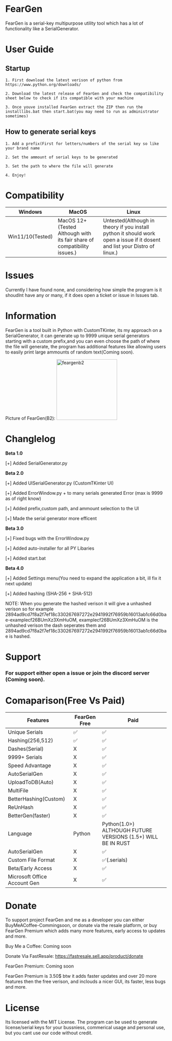 # FearGen
FearGen is a serial-key multipurpose utility tool which has a lot of functionality like a SerialGenerator.

# User Guide


## Startup
`1. First download the latest verison of python from https://www.python.org/downloads/`

`2. Download the latest release of FearGen and check the compatibility sheet below to check if its compatible with your machine`

`3. Once youve installed FearGen extract the ZIP then run the installlibs.bat then start.bat(you may need to run as administrator sometimes)`

## How to generate serial keys
`1. Add a prefix(First for letters/numbers of the serial key so like your brand name`

`2. Set the ammount of serial keys to be generated `

`3. Set the path to where the file will generate `

`4. Enjoy! ` 

# Compatibility

| Windows  | MacOS | Linux 
| ---------------- | ------------- | ------------- |
| Win11/10(Tested) | MacOS 12+(Tested Although with its fair share of compatibility issues.)     | Untested(Although in theory if you install python it should work open a issue if it dosent and list your Distro of linux.)    |

# Issues
Currently I have found none, and considering how simple the program is it shoudlnt have any or many, if it does open a ticket or issue in Issues tab.

# Information
FearGen is a tool built in Python with CustomTKinter, its my approach on a SerialGenerator, it can generate up to 9999 unique serial generators starting with a custom prefix,and you can even choose the path of where the file will generate, the program has additional features like allowing users to easily print large ammounts of random text(Coming soon).

Picture of FearGen(B2): 
<img width="189" alt="feargenb2" src="https://github.com/DrMixxer/FearGen/assets/89403966/6e1ffe17-94c5-4e0a-b1ec-c9f22481f95c">


# Changlelog
**Beta 1.0**

[+] Added SerialGenerator.py

**Beta 2.0**

[+] Added UISerialGenerator.py (CustomTKinter UI)

[+] Added ErrorWindow.py + to many serials generated Error (max is 9999 as of right know) 

[+] Added prefix,custom path, and ammount selection to the UI

[+] Made the serial generator more efficent

**Beta 3.0**

[+] Fixed bugs with the ErrorWindow.py

[+] Added auto-installer for all PY Libaries

[+] Added start.bat

**Beta 4.0**

[+] Added Settings menu(You need to expand the application a bit, ill fix it next update)

[+] Added hashing (SHA-256 + SHA-512)

NOTE: When you generate the hashed verison it will give a unhashed verison so for example 2894ad9cd7f8a2f7ef18c330267697272e2941992f76959b16013ab1c66d0bae-examplecf26BUmXz3XmHuOM, examplecf26BUmXz3XmHuOM is the unhashed verison the dash seperates them and 2894ad9cd7f8a2f7ef18c330267697272e2941992f76959b16013ab1c66d0bae is hashed.

# Support 

### For support either open a issue or join the discord server (Coming soon).


# Comaparison(Free Vs Paid)

| Features         | FearGen Free     | Paid  |  
| ---------------- | ------------- | ------------- |
| Unique Serials   |       ✅      |      ✅      |
| Hashing(256,512) |       ✅      |      ✅      |
| Dashes(Serial)   |       X       |      ✅      |
| 9999+ Serials    |       X       |      ✅      |
| Speed Advantage  |       X       |      ✅      |
| AutoSerialGen    |       X       |      ✅      |
| UploadToDB(Auto) |       X       |      ✅      |
| MultiFile        |       X       |      ✅      |
| BetterHashing(Custom)    |       X       |      ✅      |
| ReUnHash         |       X       |      ✅      |
| BetterGen(faster)|       X       |      ✅      |
| Language         |       Python  |      Python(1.0>) ALTHOUGH FUTURE VERSIONS (1.5+) WILL BE IN RUST |
| AutoSerialGen    |       X       |      ✅      |
|Custom File Format|       X       |      ✅(.serials)|
| Beta/Early Access|       X       |      ✅      |
| Microsoft Office Account Gen    |       X       |      ✅      |





# Donate

To support project FearGen and me as a developer you can either BuyMeACoffee-Commingsoon, or donate via the resale platform, or buy FearGen Premium which adds many more features, early access to updates and more.

Buy Me a Coffee: Coming soon 

Donate Via FastResale: https://fastresale.sell.app/product/donate

FearGen Premium: Coming soon 

FearGen Premium is 3.50$ btw it adds faster updates and over 20 more features then the free verison, and inclouds a nicer GUI, its faster, less bugs and more. 

# License
Its licensed with the MIT License.
The program can be used to generate license/serial keys for your bussniess, commerical usage and personal use, but you cant use our code without credit.
